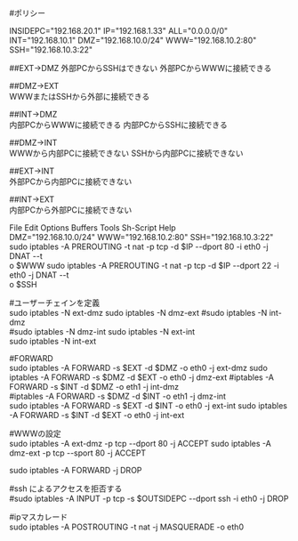 #ポリシー

INSIDEPC="192.168.20.1"
IP="192.168.1.33"
ALL="0.0.0.0/0"
INT="192.168.10.1"
DMZ="192.168.10.0/24"
WWW="192.168.10.2:80"
SSH="192.168.10.3:22"

##EXT->DMZ
外部PCからSSHはできない
外部PCからWWWに接続できる

##DMZ->EXT                                                                    
WWWまたはSSHから外部に接続できる

##INT->DMZ                                                                   
内部PCからWWWに接続できる
内部PCからSSHに接続できる

##DMZ->INT                                                                    
WWWから内部PCに接続できない
SSHから内部PCに接続できない

##EXT->INT                                               
外部PCから内部PCに接続できない

##INT->EXT        
内部PCから外部PCに接続できない

File Edit Options Buffers Tools Sh-Script Help                                  
DMZ="192.168.10.0/24"
WWW="192.168.10.2:80"
SSH="192.168.10.3:22"
sudo iptables -A PREROUTING -t nat -p tcp -d $IP --dport 80 -i eth0 -j DNAT --t\
o $WWW
sudo iptables -A PREROUTING -t nat -p tcp -d $IP --dport 22 -i eth0 -j DNAT --t\
o $SSH

#ユーザーチェインを定義                                                         
sudo iptables -N ext-dmz
sudo iptables -N dmz-ext
#sudo iptables -N int-dmz                                                       
#sudo iptables -N dmz-int sudo iptables -N ext-int                              
sudo iptables -N int-ext

#FORWARD                                                                        
sudo iptables -A FORWARD -s $EXT -d $DMZ -o eth0 -j ext-dmz
sudo iptables -A FORWARD -s $DMZ -d $EXT -o eth0 -j dmz-ext
#iptables -A FORWARD -s $INT -d $DMZ -o eth1 -j int-dmz                         
#iptables -A FORWARD -s $DMZ -d $INT -o eth1 -j dmz-int                         
sudo iptables -A FORWARD -s $EXT -d $INT -o eth0 -j ext-int
sudo iptables -A FORWARD -s $INT -d $EXT -o eth0 -j int-ext

#WWWの設定                                                                      
sudo iptables -A ext-dmz -p tcp --dport 80 -j ACCEPT
sudo iptables -A dmz-ext -p tcp --sport 80 -j ACCEPT

sudo iptables -A FORWARD -j DROP

#ssh によるアクセスを拒否する                                                   
#sudo iptables -A INPUT -p tcp -s $OUTSIDEPC --dport ssh -i eth0 -j DROP        

#ipマスカレード                                                                 
sudo iptables -A POSTROUTING -t nat -j MASQUERADE -o eth0
